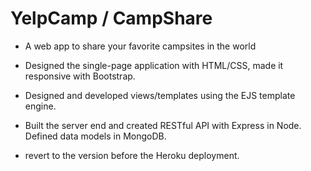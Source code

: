 # YelpCamp / CampShare
- A web app to share your favorite campsites in the world
- Designed the single-page application with HTML/CSS, made it responsive with Bootstrap.
- Designed and developed views/templates using the EJS template engine.
- Built the server end and created RESTful API with Express in Node. Defined data models in MongoDB.

- revert to the version before the Heroku deployment. 